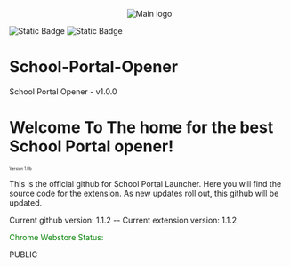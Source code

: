 <p align="center">
  <img src="https://github.com/user-attachments/assets/0c0d71f5-90cd-4511-bf11-b24265e28127" alt="Main logo"/>
</p>
<img alt="Static Badge" src="https://img.shields.io/badge/v1.1.2x%20-%20Newest?style=flat&label=Chrome%20Web%20Store&link=https%3A%2F%2Fchromewebstore.google.com%2Fdetail%2Fschool-portal-launcher%2Fpafdkffolelojifgeepmjjofdendeojf%3Fauthuser%3D0%26hl%3Den"> 
<img alt="Static Badge" src="https://img.shields.io/badge/Official%20Website%20-%20h?link=https%3A%2F%2Fa1dos-creations.com">

# School-Portal-Opener
School Portal Opener - v1.0.0
<h1>Welcome To The home for the best School Portal opener!</h1>
<p style="font-size:7;">Version 1.0b</p>

<P>This is the official github for School Portal Launcher. Here you will find the source code for the extension. 
As new updates roll out, this github will be updated. </P>

<p>Current github version: 1.1.2 -- Current extension version: 1.1.2</p>

<p style="color:green">Chrome Webstore Status:</p>
<p>PUBLIC</p>
